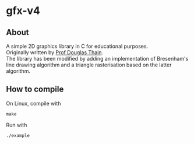 # gfx-v4

## About
A simple 2D graphics library in C for educational purposes.  
Originally written by [Prof Douglas Thain](https://www3.nd.edu/~dthain/courses/cse20211/fall2013/gfx/).  
The library has been modified by adding an implementation of Bresenham's line drawing algorithm and a triangle rasterisation based on the latter algorithm.

## How to compile
On Linux, compile with
```
make
```
Run with
```
./example
```
